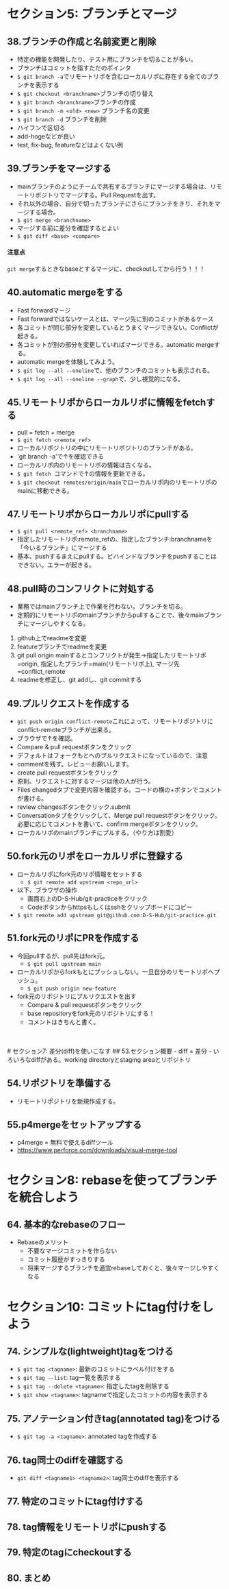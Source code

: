 # セクション5: ブランチとマージ
## 38.ブランチの作成と名前変更と削除
- 特定の機能を開発したり、テスト用にブランチを切ることが多い。  
- ブランチはコミットを指すただのポインタ
- `$ git branch -a`でリモートリポを含むローカルリポに存在する全てのブランチを表示する
- `$ git checkout <branchname>`ブランチの切り替え
- `$ git branch <branchname>`ブランチの作成
- `$ git branch -m <old> <new>` ブランチ名の変更
- `$ git branch -d` ブランチを削除
- ハイフンで区切る
- add-hogeなどが良い
- test, fix-bug, featureなどはよくない例

## 39.ブランチをマージする
- mainブランチのようにチームで共有するブランチにマージする場合は、リモートリポジトリでマージする。Pull Requestを出す。
- それ以外の場合、自分で切ったブランチにさらにブランチをきり、それをマージする場合。
- `$ git merge <branchname>`
- マージする前に差分を確認するとよい
- `$ git diff <base> <compare>`
#### 注意点
`git merge`するときなbaseとするマージに、checkoutしてから行う！！！

## 40.automatic mergeをする
- Fast forwardマージ
- Fast forwardではないケースとは、マージ先に別のコミットがあるケース
- 各コミットが同じ部分を変更しているとうまくマージできない。Conflictが起きる。
- 各コミットが別の部分を変更していればマージできる。automatic mergeする。
- automatic mergeを体験してみよう。
- `$ git log --all --oneline`で、他のブランチのコミットも表示される。
- `$ git log --all --oneline --graph`で、少し視覚的になる。

## 45.リモートリポからローカルリポに情報をfetchする
- pull = fetch + merge
- `$ git fetch <remote_ref>`
- ローカルリポジトリの中にリモートリポジトリのブランチがある。
- 'git branch -a'で↑を確認できる
- ローカルリポ内のリモートリポの情報は古くなる。
- `$ git fetch `コマンドで↑の情報を更新できる。
- `$ git checkout remotes/origin/main`でローカルリポ内のリモートリポのmainに移動できる。

## 47.リモートリポからローカルリポにpullする
- `$ git pull <remote_ref> <branchname>`
- 指定したリモートリポ:remote_refの、指定したブランチ:branchnameを「今いるブランチ」にマージする
- 基本、pushするまえにpullする。ビハインドなブランチをpushすることはできない。エラーが起きる。

## 48.pull時のコンフリクトに対処する
- 業務ではmainブランチ上で作業を行わない。ブランチを切る。
- 定期的にリモートリポのmainブランチからpullすることで、後々mainブランチにマージしやすくなる。
1. github上でreadmeを変更
2. featureブランチでreadmeを変更
3. git pull origin mainするとコンフリクトが発生→指定したリモートリポ=origin, 指定したブランチ=main(リモートリポ上), マージ先=conflict_remote
4. readmeを修正し、git addし、git commitする

## 49.プルリクエストを作成する
- `git push origin conflict-remote`これによって、リモートリポジトリにconflict-remoteブランチが出来る。
- ブラウザで↑を確認。
- Compare & pull requestボタンをクリック
- デフォルトはフォークもとへのプルリクエストになっているので、注意
- commentを残す。レビューお願いします。
- create pull requestボタンをクリック
- 原則、リクエストに対するマージは他の人が行う。
- Files changedタブで変更内容を確認する。コードの横の+ボタンでコメントが書ける。
- review changesボタンをクリック.submit
- Conversationタブをクリックして、Merge pull requestボタンをクリック。必要に応じてコメントを書いて、confirm mergeボタンをクリック。
- ローカルリポのmainブランチにプルする。（やり方は割愛）

## 50.fork元のリポをローカルリポに登録する
- ローカルリポにfork元のリポ情報をセットする
  - `$ git remote add upstream <repo_url>`
- 以下、ブラウザの操作
  - 画面右上のD-S-Hub/git-practiceをクリック
  - Codeボタンからhttpsもしくはsshをクリップボードにコピー
- `$ git remote add upstream git@github.com:D-S-Hub/git-practice.git`

## 51.fork元のリポにPRを作成する
- 今回pullするが、pull先はfork元。
  - `$ git pull upstream main`
- ローカルリポからforkもとにプッシュしない。一旦自分のリモートリポへプッシュ。
  - `$ git push origin new-feature`
- fork元のリポジトリにプルリクエストを出す
  - Compare & pull requestボタンをクリック
  - base repositoryをfork元のリポジトリにする！
  - コメントはきちんと書く。
<br>
<br>
# セクション7: 差分(diff)を使いこなす
## 53.セクション概要
- diff = 差分
- いろいろなdiffがある。working directoryとstaging areaとリポジトリ

## 54.リポジトリを準備する
- リモートリポジトリを新規作成する。

## 55.p4mergeをセットアップする
- p4merge = 無料で使えるdiffツール
- https://www.perforce.com/downloads/visual-merge-tool

# セクション8: rebaseを使ってブランチを統合しよう
## 64. 基本的なrebaseのフロー
- Rebaseのメリット
  - 不要なマージコミットを作らない
  - コミット履歴がすっきりする
  - 将来マージするブランチを適宜rebaseしておくと、後々マージしやすくなる

# セクション10: コミットにtag付けをしよう
## 74. シンプルな(lightweight)tagをつける
- `$ git tag <tagname>`: 最新のコミットにラベル付けをする 
- `$ git tag --list`: tag一覧を表示する
- `$ git tag --delete <tagname>`: 指定したtagを削除する
- `$ git show <tagname>`: tagnameで指定したコミットの内容を表示する

## 75. アノテーション付きtag(annotated tag)をつける
- `$ git tag -a <tagname>`: annotated tagを作成する

## 76. tag同士のdiffを確認する
- `git diff <tagname1> <tagname2>`: tag同士のdiffを表示する


## 77. 特定のコミットにtag付けする

## 78. tag情報をリモートリポにpushする

## 79. 特定のtagにcheckoutする

## 80. まとめ